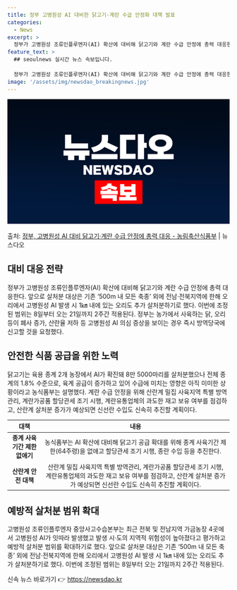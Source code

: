 ```yaml
---
title: 정부 고병원성 AI 대비한 닭고기·계란 수급 안정화 대책 발표
categories:
  - News
excerpt: >
  정부가 고병원성 조류인플루엔자(AI) 확산에 대비해 닭고기와 계란 수급 안정에 총력 대응한다. 농림축산식품부…
feature_text: >
  ## seoulnews 실시간 뉴스 속보입니다.

  정부가 고병원성 조류인플루엔자(AI) 확산에 대비해 닭고기와 계란 수급 안정에 총력 대응한다. 농림축산식품부…
image: '/assets/img/newsdao_breakingnews.jpg'
---
```


![뉴스다오 속보](/assets/img/newsdao_breakingnews.jpg)

<p>출처: <a href="https://newsdao.kr/2762" rel="dofollow">정부, 고병원성 AI 대비 닭고기·계란 수급 안정에 총력 대응 - 농림축산식품부</a> | 뉴스다오</p>

<h2 data-ke-size="size26">대비 대응 전략</h2>
<p data-ke-size="size16">정부가 고병원성 조류인플루엔자(AI) 확산에 대비해 닭고기와 계란 수급 안정에 총력 대응한다. 앞으로 살처분 대상은 기존 ‘500m 내 모든 축종’ 외에 전남·전북지역에 한해 오리에서 고병원성 AI 발생 시 1㎞ 내에 있는 오리도 추가 살처분하기로 했다. 이번에 조정된 범위는 8일부터 오는 21일까지 2주간 적용된다. 정부는 농가에서 사육하는 닭, 오리 등이 폐사 증가, 산란율 저하 등 고병원성 AI 의심 증상을 보이는 경우 즉시 방역당국에 신고할 것을 요청했다.</p>

<h2 data-ke-size="size26">안전한 식품 공급을 위한 노력</h2>
<p data-ke-size="size16">닭고기는 육용 종계 2개 농장에서 AI가 확진돼 8만 5000마리를 살처분했으나 전체 종계의 1.8% 수준으로, 육계 공급이 증가하고 있어 수급에 미치는 영향은 아직 미미한 상황이라고 농식품부는 설명했다. 계란 수급 안정을 위해 산란계 밀집 사육지역 특별 방역관리, 계란가공품 할당관세 조기 시행, 계란유통업체의 과도한 재고 보유 여부를 점검하고, 산란계 살처분 증가가 예상되면 신선란 수입도 신속히 추진할 계획이다.</p>

<table>
    <thead>
        <tr>
            <th>대책</th>
            <th>내용</th>
        </tr>
    </thead>
    <tbody>
        <tr>
            <td style="text-align: center; height: 17px;"><b>종계 사육기간 제한 없애기</b></td>
            <td style="text-align: center; height: 17px;">농식품부는 AI 확산에 대비해 닭고기 공급 확대를 위해 종계 사육기간 제한(64주령)을 없애고 할당관세 조기 시행, 종란 수입 등을 추진한다.</td>
        </tr>
        <tr>
            <td style="text-align: center; height: 17px;"><b>산란계 안전 대책</b></td>
            <td style="text-align: center; height: 17px;">산란계 밀집 사육지역 특별 방역관리, 계란가공품 할당관세 조기 시행, 계란유통업체의 과도한 재고 보유 여부를 점검하고, 산란계 살처분 증가가 예상되면 신선란 수입도 신속히 추진할 계획이다.</td>
        </tr>
    </tbody>
</table>

<h2 data-ke-size="size26">예방적 살처분 범위 확대</h2>
<p data-ke-size="size16">고병원성 조류인플루엔자 중앙사고수습본부는 최근 전북 및 전남지역 가금농장 4곳에서 고병원성 AI가 잇따라 발생했고 발생 시·도의 지역적 위험성이 높아졌다고 평가하고 예방적 살처분 범위를 확대하기로 했다. 앞으로 살처분 대상은 기존 ‘500m 내 모든 축종’ 외에 전남·전북지역에 한해 오리에서 고병원성 AI 발생 시 1㎞ 내에 있는 오리도 추가 살처분하기로 했다. 이번에 조정된 범위는 8일부터 오는 21일까지 2주간 적용된다.</p>
 

신속 뉴스 바로가기 👉 <a href="https://newsdao.kr" rel="dofollow">https://newsdao.kr</a>


